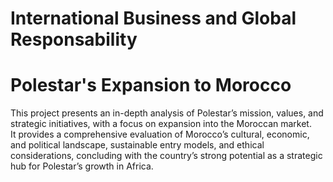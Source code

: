 # International Business and Global Responsability

# Polestar's Expansion to Morocco

This project presents an in-depth analysis of Polestar’s mission, values, and strategic initiatives, with a focus on expansion into the Moroccan market.  
It provides a comprehensive evaluation of Morocco’s cultural, economic, and political landscape, sustainable entry models, and ethical considerations, concluding with the country’s strong potential as a strategic hub for Polestar’s growth in Africa.  

